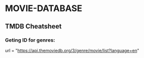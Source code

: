 # MOVIE-DATABASE

## TMDB Cheatsheet
### Geting ID for genres:

url = "https://api.themoviedb.org/3/genre/movie/list?language=en"
